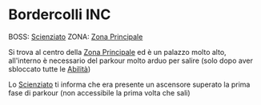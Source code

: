 # Bordercolli INC

BOSS: [Scienziato](../Boss/Scienziato.md)
ZONA: [Zona Principale](Zona%20Principale.md)

Si trova al centro della [Zona Principale](Zona%20Principale.md) ed è un palazzo molto alto, all'interno è necessario del parkour molto arduo per salire (solo dopo aver sbloccato tutte le [Abilità](../../Gameplay/Abilità.md))

Lo [Scienziato](../Boss/Scienziato.md) ti informa che era presente un ascensore superato la prima fase di parkour (non accessibile la prima volta che sali)

